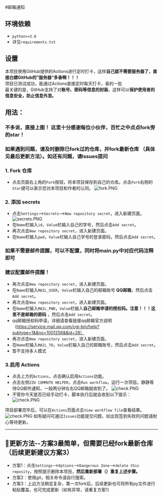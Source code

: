 #邮箱通知

## 环境依赖
+ `python>=3.8`
+ 详见`requirements.txt`


## 设置
本项目使用GitHub提供的Actions进行定时打卡，这样**自己就不需要服务器了，直接白嫖GitHub的”服务器“多香啊！！！**<br>
项目已测试成功，能通过Actions直接定时每天打卡，香的一批<br>
最关键的是，GitHub支持了对**账号、密码等信息的封装**，这样可以**保护使用者的信息安全，防止信息外泄。**<br>

## 用法：
### 不多说，直接上图！  这里十分感谢每位小伙伴，百忙之中点点fork旁的star！  
### 如果遇到问题，请及时删除已fork过的仓库，并fork最新仓库 （具体见最后更新方法）。如还有问题，请Issues提问


### 1. Fork 仓库
* 点击页面右上角的`Fork`按钮，将本项目保存到自己的仓库。点击`Fork`右侧的`Star`键可以表示您对本项目和作者的认同。
  ![fork.PNG](pictures/1.png)
### 2. 添加 secrets
* 点击`Settings`-->`Secrets`-->`New repository secret`，进入新建页面。
  ![secrets.PNG](pictures/2.png)
* 在`Name`栏输入`id`，`Value`栏输入自己的学号，然后点击`Add secret`。
* 再次点击`New repository secret`，进入新建页面。
* 在`Name`栏输入`pwd`，`Value`栏输入自己学号的登录密码，然后点击`Add secret`。  
### 如果不需要邮件提醒，可以不配置，同时将main.py中对应代码注释即可
### 建议配置邮件提醒！
* 再次点击`New repository secret`，进入新建页面。
* 在`Name`栏输入`MAIL_USER`，`Value`栏输入自己的邮箱账号 **QQ邮箱**，然后点击`Add secret`。
* 再次点击`New repository secret`，进入新建页面。
* 在`Name`栏输入`MAIL_PWD`，`Value`栏输入**自己邮箱申请的授权码。注意！！！这里不是邮箱的密码** ，然后点击`Add secret`。  
* qq邮箱授权码申请，详细请查看链接qq邮箱官方说明（https://service.mail.qq.com/cgi-bin/help?subtype=1&&no=1001256&&id=28）  
* 再次点击`New repository secret`，进入新建页面。
* 在`Name`栏输入`MAIL_TO`，`Value`栏输入自己的邮箱账号，然后点击`Add secret`。
* 暂不支持多人模式  
### 3.启用 Actions
* 点击上方的`Actions`，点击确认启用`Actions`功能。
* 点击左侧`ZZU COMMUTE HELPER`，点击`Run workflow`，运行一次项目。静静等待QQ邮件通知，一般两分钟左右QQ邮箱就收到了。
  ![check.PNG](pictures/3.png)
* 不管你今天是否已经手动打卡，脚本执行后就会收到以下提示：
  ![check.PNG](pictures/6.png)

项目部署完毕后，可以在`Actions`页面点击`View workflow file`查看结果。
  ![check.PNG](pictures/4.png)
如有疑问可通过`Issues`功能提交问题，如出现签到失败的问题请耐心等待更新。

---
## 📢更新方法--方案3最简单，但需要已经fork最新仓库（后续更新建议方案3）
* 方案1：点击`Settings`-->`Options`-->`Dangerous Zone`-->`delete this reposity`，按照提示删除本项目，**然后重新部署（）重复上述步骤。**
* 方案2：使用git，相关命令请自行搜索。
* 方案3：上边方法稍显复杂，第一次fork后，后续更新也可将所有py文件进行粘贴覆盖，也可完成更新（如有异常，请重复方案1）
